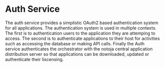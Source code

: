 # Auth Service

The auth service provides a simplistic OAuth2 based authentication system for all applications.  The authentication system is used in multiple contexts.  The first is to authentication users to the application they are attemping to access.  The second is to authenticate applications to their host for activities such as accessing the database or making API calls.  Finally the Auth service authenticates the orchestrator with the notoja central application distribution server so that applications can be downloaded, updated or authenticate their liscensing.
